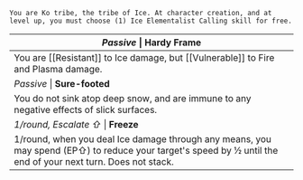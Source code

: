 	You are Ko tribe, the tribe of Ice. At character creation, and at level up, you must choose (1) Ice Elementalist Calling skill for free.

| *Passive* \| **Hardy Frame**                                                                                                                                 |
| ------------------------------------------------------------------------------------------------------------------------------------------------------------ |
| You are [[Resistant]] to Ice damage, but [[Vulnerable]] to Fire and Plasma damage.                                                                           |
| *Passive* \| **Sure-footed**                                                                                                                                 |
| You do not sink atop deep snow, and are immune to any negative effects of slick surfaces.                                                                    |
| *1/round, Escalate ⇧* \| **Freeze**                                                                                                                          |
| 1/round, when you deal Ice damage through any means, you may spend (EP⇧) to reduce your target's speed by ½ until the end of your next turn. Does not stack. |

